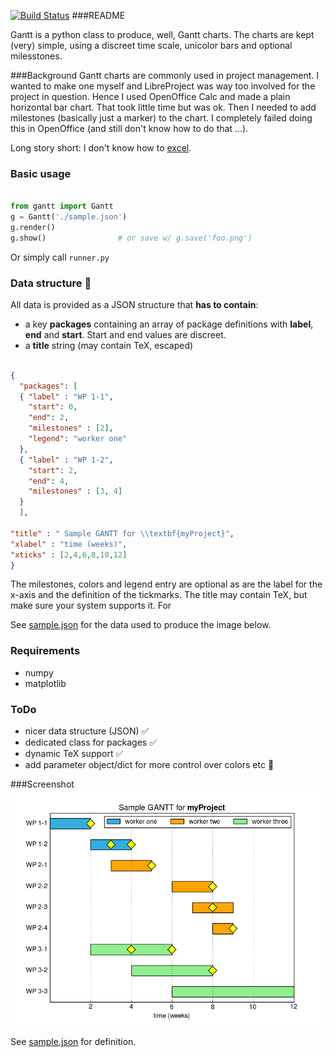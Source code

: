 [![Build Status](https://travis-ci.org/stefanSchinkel/gantt.svg?branch=master)](https://travis-ci.org/stefanSchinkel/gantt)
###README

Gantt is a python class to produce, well, Gantt charts. The charts are kept (very) simple, using a discreet time scale, unicolor bars and optional milesstones.

###Background
Gantt charts are commonly used in project management. I wanted to  make one myself and LibreProject was way too involved for the project in question. Hence I used OpenOffice Calc and made a plain horizontal bar chart. That took little time but was ok. Then I needed to add milestones (basically just a marker) to the chart. I completely failed doing this in OpenOffice (and still don't know how to do that ...).

Long story short: I don't know how to [excel](https://xkcd.com/559/).

### Basic usage

```python

from gantt import Gantt
g = Gantt('./sample.json')
g.render()
g.show()                # or save w/ g.save('foo.png')

```

Or simply call `runner.py`

### Data structure :construction:

All data is provided as a JSON structure that **has to contain**:

 - a key **packages** containing an array of package definitions with **label**, **end** and **start**. Start and end values are discreet.
 - a **title** string (may contain TeX, escaped)

```json

{
  "packages": [
  { "label" : "WP 1-1",
    "start": 0,
    "end": 2,
    "milestones" : [2],
    "legend": "worker one"
  },
  { "label" : "WP 1-2",
    "start": 2,
    "end": 4,
    "milestones" : [3, 4]
  }
  ],

"title" : " Sample GANTT for \\textbf{myProject}",
"xlabel" : "time (weeks)",
"xticks" : [2,4,6,8,10,12]
}

```
The milestones, colors and legend entry are optional as are the label for the x-axis and the definition of the tickmarks.
The title may contain TeX, but make sure your system supports it. For

See [sample.json](./sample.json) for the data used to produce the image below.
### Requirements

 - numpy
 - matplotlib

### ToDo
 - nicer data structure (JSON) :white_check_mark:
 - dedicated class for packages :white_check_mark:
 - dynamic TeX support :white_check_mark:
 - add parameter object/dict for more control over colors etc :construction:

###Screenshot
![Sample Gantt with milestone](img/GANTT.png)

See [sample.json](./sample.json) for definition.